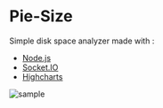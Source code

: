 Pie-Size
========

Simple disk space analyzer made with :


- [Node.js](http://nodejs.org/)
- [Socket.IO](http://socket.io/)
- [Highcharts](http://www.highcharts.com/)

![sample](http://)